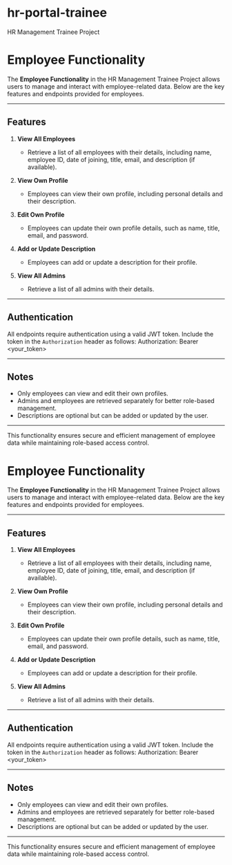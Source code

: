 # hr-portal-trainee
HR Management Trainee Project 


# Employee Functionality

The **Employee Functionality** in the HR Management Trainee Project allows users to manage and interact with employee-related data. Below are the key features and endpoints provided for employees.

---

## Features

1. **View All Employees**  
   - Retrieve a list of all employees with their details, including name, employee ID, date of joining, title, email, and description (if available).

2. **View Own Profile**  
   - Employees can view their own profile, including personal details and their description.

3. **Edit Own Profile**  
   - Employees can update their own profile details, such as name, title, email, and password.

4. **Add or Update Description**  
   - Employees can add or update a description for their profile.

5. **View All Admins**  
   - Retrieve a list of all admins with their details.

---


## Authentication

All endpoints require authentication using a valid JWT token. Include the token in the `Authorization` header as follows:
Authorization: Bearer <your_token>


---

## Notes

- Only employees can view and edit their own profiles.
- Admins and employees are retrieved separately for better role-based management.
- Descriptions are optional but can be added or updated by the user.

---

This functionality ensures secure and efficient management of employee data while maintaining role-based access control.

# Employee Functionality

The **Employee Functionality** in the HR Management Trainee Project allows users to manage and interact with employee-related data. Below are the key features and endpoints provided for employees.

---

## Features

1. **View All Employees**  
   - Retrieve a list of all employees with their details, including name, employee ID, date of joining, title, email, and description (if available).

2. **View Own Profile**  
   - Employees can view their own profile, including personal details and their description.

3. **Edit Own Profile**  
   - Employees can update their own profile details, such as name, title, email, and password.

4. **Add or Update Description**  
   - Employees can add or update a description for their profile.

5. **View All Admins**  
   - Retrieve a list of all admins with their details.

---


## Authentication

All endpoints require authentication using a valid JWT token. Include the token in the `Authorization` header as follows:
Authorization: Bearer <your_token>


---

## Notes

- Only employees can view and edit their own profiles.
- Admins and employees are retrieved separately for better role-based management.
- Descriptions are optional but can be added or updated by the user.

---

This functionality ensures secure and efficient management of employee data while maintaining role-based access control.